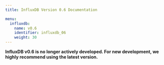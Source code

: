 ```yaml
---
title: InfluxDB Version 0.6 Documentation

menu:
  influxdb:
    name: v0.6
    identifier: influxdb_06
    weight: 30
---
```


__InfluxDB v0.6 is no longer actively developed.
For new development, we highly recommend using the latest version.__
